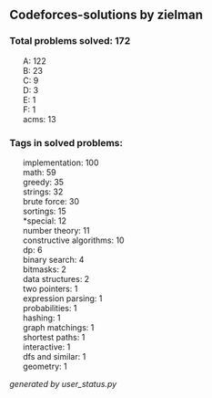 ## Codeforces-solutions by zielman 

### Total problems solved: 172

<ul>
A: 122</br>
B: 23</br>
C: 9</br>
D: 3</br>
E: 1</br>
F: 1</br>
acms: 13</br>
</ul>

### Tags in solved problems:

<ul>
implementation: 100</br>
math: 59</br>
greedy: 35</br>
strings: 32</br>
brute force: 30</br>
sortings: 15</br>
*special: 12</br>
number theory: 11</br>
constructive algorithms: 10</br>
dp: 6</br>
binary search: 4</br>
bitmasks: 2</br>
data structures: 2</br>
two pointers: 1</br>
expression parsing: 1</br>
probabilities: 1</br>
hashing: 1</br>
graph matchings: 1</br>
shortest paths: 1</br>
interactive: 1</br>
dfs and similar: 1</br>
geometry: 1</br>
</ul>

*generated by user_status.py*